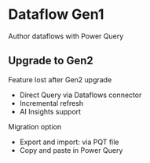 # Dataflow Gen1

Author dataflows with Power Query


## Upgrade to Gen2

Feature lost after Gen2 upgrade
- Direct Query via Dataflows connector
- Incremental refresh
- AI Insights support

Migration option
- Export and import: via PQT file
- Copy and paste in Power Query
